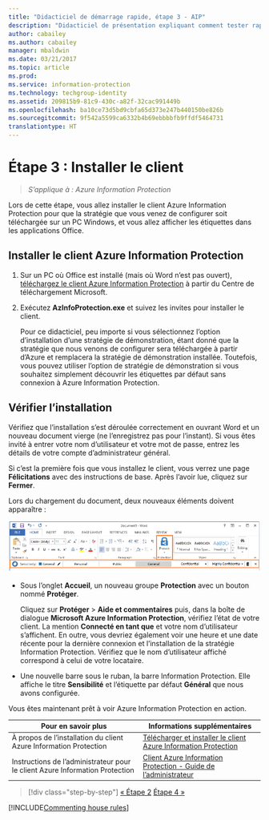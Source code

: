 ```yaml
---
title: "Didacticiel de démarrage rapide, étape 3 - AIP"
description: "Didacticiel de présentation expliquant comment tester rapidement Azure Information Protection, étape 3 : installer le client."
author: cabailey
ms.author: cabailey
manager: mbaldwin
ms.date: 03/21/2017
ms.topic: article
ms.prod: 
ms.service: information-protection
ms.technology: techgroup-identity
ms.assetid: 209815b9-81c9-430c-a82f-32cac991449b
ms.openlocfilehash: ba10ce73d5bd9cbfa65d373e247b440150be826b
ms.sourcegitcommit: 9f542a5599ca6332b4b69ebbbbfb9ffdf5464731
translationtype: HT
---
```

# <a name="step-3-install-the-client"></a>Étape 3 : Installer le client

>*S’applique à : Azure Information Protection*

Lors de cette étape, vous allez installer le client Azure Information Protection pour que la stratégie que vous venez de configurer soit téléchargée sur un PC Windows, et vous allez afficher les étiquettes dans les applications Office.


## <a name="install-the-azure-information-protection-client"></a>Installer le client Azure Information Protection

1. Sur un PC où Office est installé (mais où Word n’est pas ouvert), [téléchargez le client Azure Information Protection](https://www.microsoft.com/en-us/download/details.aspx?id=53018) à partir du Centre de téléchargement Microsoft. 

2. Exécutez **AzInfoProtection.exe** et suivez les invites pour installer le client.

    Pour ce didacticiel, peu importe si vous sélectionnez l’option d’installation d’une stratégie de démonstration, étant donné que la stratégie que nous venons de configurer sera téléchargée à partir d’Azure et remplacera la stratégie de démonstration installée. Toutefois, vous pouvez utiliser l’option de stratégie de démonstration si vous souhaitez simplement découvrir les étiquettes par défaut sans connexion à Azure Information Protection. 

## <a name="verify-the-installation"></a>Vérifier l’installation

Vérifiez que l’installation s’est déroulée correctement en ouvrant Word et un nouveau document vierge (ne l’enregistrez pas pour l’instant). Si vous êtes invité à entrer votre nom d’utilisateur et votre mot de passe, entrez les détails de votre compte d’administrateur général. 

Si c’est la première fois que vous installez le client, vous verrez une page **Félicitations** avec des instructions de base. Après l’avoir lue, cliquez sur **Fermer**.

Lors du chargement du document, deux nouveaux éléments doivent apparaître :

![Didacticiel de démarrage rapide Azure Information Protection Étape 3 : client installé](../media/word2016-calloutsv2.png)

- Sous l’onglet **Accueil**, un nouveau groupe **Protection** avec un bouton nommé **Protéger**.

    Cliquez sur **Protéger** > **Aide et commentaires** puis, dans la boîte de dialogue **Microsoft Azure Information Protection**, vérifiez l’état de votre client. La mention **Connecté en tant que** et votre nom d’utilisateur s’affichent. En outre, vous devriez également voir une heure et une date récente pour la dernière connexion et l’installation de la stratégie Information Protection. Vérifiez que le nom d’utilisateur affiché correspond à celui de votre locataire.

- Une nouvelle barre sous le ruban, la barre Information Protection. Elle affiche le titre **Sensibilité** et l’étiquette par défaut **Général** que nous avons configurée. 

Vous êtes maintenant prêt à voir Azure Information Protection en action.

|Pour en savoir plus|Informations supplémentaires|
|--------------------------------|--------------------------|
|À propos de l’installation du client Azure Information Protection|[Télécharger et installer le client Azure Information Protection](../rms-client/install-client-app.md)|
|Instructions de l’administrateur pour le client Azure Information Protection|[Client Azure Information Protection - Guide de l’administrateur](../rms-client/client-admin-guide.md)|


>[!div class="step-by-step"]
[&#171; Étape 2](infoprotect-tutorial-step2.md)
[Étape 4 &#187;](infoprotect-tutorial-step4.md)

[!INCLUDE[Commenting house rules](../includes/houserules.md)]